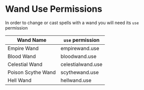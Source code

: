 # Wand Use Permissions

In order to change or cast spells with a wand you will need its `use` permission

| Wand Name          | `use` permission  |
| ------------------ | ----------------- |
| Empire Wand        | empirewand.use    |
| Blood Wand         | bloodwand.use     |
| Celestial Wand     | celestialwand.use |
| Poison Scythe Wand | scythewand.use    |
| Hell Wand          | hellwand.use      |

